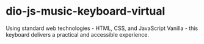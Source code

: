 # dio-js-music-keyboard-virtual
Using standard web technologies - HTML, CSS, and JavaScript Vanilla - this keyboard delivers a practical and accessible experience.
